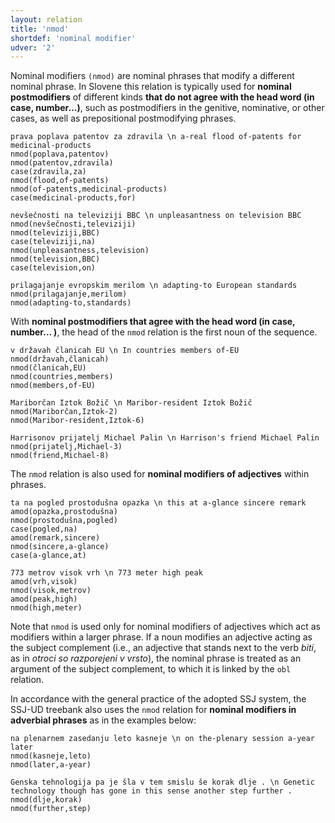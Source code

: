 ```yaml
---
layout: relation
title: 'nmod'
shortdef: 'nominal modifier'
udver: '2'
---
```


Nominal modifiers `(nmod)` are nominal phrases that modify a different nominal phrase. 
In Slovene this relation is typically used for **nominal postmodifiers** of different kinds **that do not agree with the head word (in case, number…)**, such as postmodifiers in the genitive, nominative, or other cases, as well as prepositional postmodifying phrases. 

~~~ sdparse
prava poplava patentov za zdravila \n a-real flood of-patents for medicinal-products
nmod(poplava,patentov)
nmod(patentov,zdravila)
case(zdravila,za)
nmod(flood,of-patents)
nmod(of-patents,medicinal-products)
case(medicinal-products,for)
~~~
~~~ sdparse
nevšečnosti na televiziji BBC \n unpleasantness on television BBC
nmod(nevšečnosti,televiziji)
nmod(televiziji,BBC)
case(televiziji,na)
nmod(unpleasantness,television)
nmod(television,BBC)
case(television,on)
~~~
~~~ sdparse
prilagajanje evropskim merilom \n adapting-to European standards
nmod(prilagajanje,merilom)
nmod(adapting-to,standards)
~~~

With **nominal postmodifiers that agree with the head word (in case, number… )**, the head of the `nmod` relation is the first noun of the sequence.
~~~ sdparse
v državah članicah EU \n In countries members of-EU
nmod(državah,članicah)
nmod(članicah,EU)
nmod(countries,members)
nmod(members,of-EU)
~~~
~~~ sdparse
Mariborčan Iztok Božič \n Maribor-resident Iztok Božič
nmod(Mariborčan,Iztok-2)
nmod(Maribor-resident,Iztok-6)
~~~
~~~ sdparse
Harrisonov prijatelj Michael Palin \n Harrison's friend Michael Palin
nmod(prijatelj,Michael-3)
nmod(friend,Michael-8)
~~~

The `nmod` relation is also used for **nominal modifiers of adjectives** within phrases.
~~~ sdparse
ta na pogled prostodušna opazka \n this at a-glance sincere remark
amod(opazka,prostodušna)
nmod(prostodušna,pogled)
case(pogled,na)
amod(remark,sincere)
nmod(sincere,a-glance)
case(a-glance,at)
~~~
~~~ sdparse
773 metrov visok vrh \n 773 meter high peak
amod(vrh,visok)
nmod(visok,metrov)
amod(peak,high)
nmod(high,meter)
~~~

Note that `nmod` is used only for nominal modifiers of adjectives which act as modifiers within a larger phrase. If a noun modifies an adjective acting as the subject complement (i.e., an adjective that stands next to the verb *biti*, as in *otroci so razporejeni v vrsto*), the nominal phrase is treated as an argument of the subject complement, to which it is linked by the `obl` relation. 

In accordance with the general practice of the adopted SSJ system, the SSJ-UD treebank also uses the `nmod` relation for **nominal modifiers in adverbial phrases** as in the examples below: 
~~~ sdparse
na plenarnem zasedanju leto kasneje \n on the-plenary session a-year later
nmod(kasneje,leto)
nmod(later,a-year)
~~~
~~~ sdparse
Genska tehnologija pa je šla v tem smislu še korak dlje . \n Genetic technology though has gone in this sense another step further .
nmod(dlje,korak)
nmod(further,step)
~~~
<!-- Interlanguage links updated Po 11. listopadu 2024, 20:11:02 CET -->
